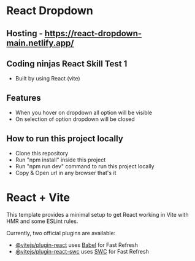 # React Dropdown
## Hosting  - https://react-dropdown-main.netlify.app/
## Coding ninjas React Skill Test 1

- Built by using React (vite)

## Features

- When you hover on dropdown all option will be visible
- On selection of option dropdown will be closed


## How to run this project locally

- Clone this repository
- Run "npm install" inside this project
- Run "npm run dev" command to run this project locally
- Copy & Open url in any browser that's it 

# React + Vite

This template provides a minimal setup to get React working in Vite with HMR and some ESLint rules.

Currently, two official plugins are available:

- [@vitejs/plugin-react](https://github.com/vitejs/vite-plugin-react/blob/main/packages/plugin-react/README.md) uses [Babel](https://babeljs.io/) for Fast Refresh
- [@vitejs/plugin-react-swc](https://github.com/vitejs/vite-plugin-react-swc) uses [SWC](https://swc.rs/) for Fast Refresh
